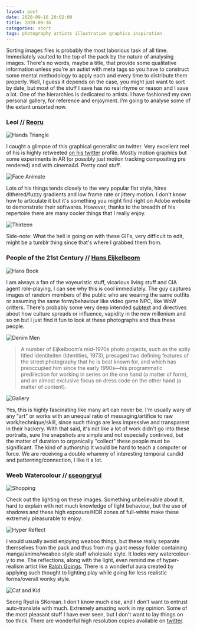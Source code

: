 ```yaml
---
layout: post
date: 2020-09-16 20:02:00
title: 2020-09-16
categories: short
tags: photography artists illustration graphics inspiration
---
```


Sorting images files is probably the most laborious task of all time. Immediately vaulted to the top of the pack by the nature of analysing images. There's no words, maybe a title, that provide some qualitative information unless you're an autist with meta tags so you have to construct some mental methodology to apply each and every time to distribute them properly. Well, I guess it depends on the case, you might just want to sort by date, but most of the stuff I save has no real rhyme or reason and I save a lot. One of the hierarchies is dedicated to artists. I have fashioned my own personal gallery, for reference and enjoyment. I'm going to analyse some of the extant unsorted now.

### Leol // [Reoru](https://crystal-arrow.tumblr.com/)

![Hands Triangle](/assets/img/reoru1.gif)

I caught a glimpse of this graphical generalist on twitter. Very excellent reel of his is highly retweeted [on his twitter](https://twitter.com/reoru/status/1077519413962629121?s=09) profile. Mostly motion graphics but some experiments in AR (or possibly just motion tracking compositing pre rendered) and with cinema4d. Pretty cool stuff.

![Face Animate](/assets/img/reoru2.gif)

Lots of his things tends closely to the very popular flat style, hires dithered/fuzzy gradients and low frame rate or jittery motion. I don't know how to articulate it but it's something you might find right on Adobe website to demonstrate their softwares. However, thanks to the breadth of his repertoire there are many cooler things that I really enjoy.

![Thirteen](/assets/img/reoru3.gif)

Side-note: What the hell is going on with these GIFs, very difficult to edit, might be a tumblr thing since that's where I grabbed them from.

### People of the 21st Century // [Hans Eijkelboom](https://www.documenta14.de/en/artists/13568/hans-eijkelboom)

![Hans Book](/assets/img/hans1.jpg)

I am always a fan of the voyeuristic stuff, vicarious living stuff and CIA agent role-playing, I can see why this is cool immediately. The guy captures images of random members of the public who are wearing the same outfits or assuming the same form/behaviour like video game NPC, like WoW critters. There's probably some very deep intended [subtext](https://www.popmatters.com/189142-people-of-the-twenty-first-century-by-hans-eijkelboom-2495577037.html) and directives about how culture spreads or influence, vapidity in the new millenium and so on but I just find it fun to look at these photographs and thus these people.

![Denim Men](/assets/img/hans2.jpg)

>A number of Eijkelboom’s mid-1970s photo projects, such as the aptly titled Identiteiten (Identities, 1973), presaged two defining features of the street photography that he is best known for, and which has preoccupied him since the early 1990s—his programmatic predilection for working in series on the one hand (a matter of form), and an almost exclusive focus on dress code on the other hand (a matter of content).

![Gallery](/assets/img/hans3.jpg)

Yes, this is highly fascinating like many art can never be. I'm usually wary of any "art" or works with an unequal ratio of messaging/artifice to raw work/technique/skill, since such things are less impressive and transparent in their hackery. With that said, it's not like a lot of work didn't go into these portraits, sure the snapshots are simple and not especially contrived, but the matter of duration to organically "collect" these people must be significant. The kind of authorship it would be hard to teach a computer or force. We are receiving a double whammy of interesting temporal candid and patterning/connection, I like it a lot.

### Weeb Watercolour // [sseongryul](https://www.instagram.com/sseongryul/)

![Shopping](/assets/img/seong1.jpg)

Check out the lighting on these images. Something unbelievable about it, hard to explain with not much knowledge of light behaviour, but the use of shadows and these high exposure/HDR zones of full-white make these extremely pleasurable to enjoy.

![Hyper Reflect](/assets/img/seong2.jpg)

I would usually avoid enjoying weaboo things, but these really separate themselves from the pack and thus from my giant messy folder containing manga/anime/weaboo style stuff wholesale style. It looks very watercolour-y to me. The reflections, along with the light, even remind me of hyper-realism artist like [Ralph Goings](http://www.artnet.com/artists/ralph-goings/). There is a wonderful aura created by applying such thought to lighting play while going for less realistic forms/overall wonky style. 

![Cat and Kid](/assets/img/seong3.jpg)

Seong Ryul is SKorean. I don't know much else, and I don't want to entrust auto-translate with much. Extremely amazing work in my opinion. Some of the most pleasant stuff I have ever seen, but I don't want to lay things on too thick. There are wonderful high resolution copies available on [twitter](https://twitter.com/seong_ryul/).

